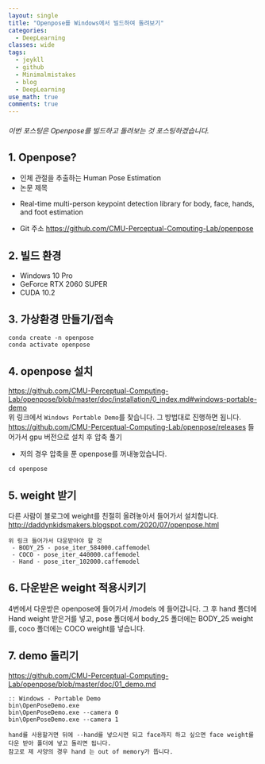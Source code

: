 ```yaml
---
layout: single
title: "Openpose를 Windows에서 빌드하여 돌려보기"
categories:
  - DeepLearning
classes: wide
tags:
  - jeykll
  - github
  - Minimalmistakes
  - blog
  - DeepLearning
use_math: true
comments: true
---
```


###### 이번 포스팅은 Openpose를 빌드하고 돌려보는 것 포스팅하겠습니다.

## 1. Openpose?
 + 인체 관절을 추출하는 Human Pose Estimation  
 + 논문 제목
  - Real-time multi-person keypoint detection library for body, face, hands, and foot estimation
 + Git 주소
https://github.com/CMU-Perceptual-Computing-Lab/openpose  


## 2. 빌드 환경

+ Windows 10 Pro  
+ GeForce RTX 2060 SUPER  
+ CUDA 10.2

## 3. 가상환경 만들기/접속  

```
conda create -n openpose
conda activate openpose
```  

## 4. openpose 설치    
https://github.com/CMU-Perceptual-Computing-Lab/openpose/blob/master/doc/installation/0_index.md#windows-portable-demo  
위 링크에서 `Windows Portable Demo`를 찾습니다. 그 방법대로 진행하면 됩니다.
https://github.com/CMU-Perceptual-Computing-Lab/openpose/releases 들어가서 gpu 버전으로 설치 후 압축 풀기
 - 저의 경우 압축을 푼 openpose를 꺼내놓았습니다.
```
cd openpose
```

## 5. weight 받기
다른 사람이 블로그에 weight를 친절히 올려놓아서 들어가서 설치합니다.  
http://daddynkidsmakers.blogspot.com/2020/07/openpose.html  

```
위 링크 들어가서 다운받아야 할 것
 - BODY_25 - pose_iter_584000.caffemodel
 - COCO - pose_iter_440000.caffemodel
 - Hand - pose_iter_102000.caffemodel
```

## 6. 다운받은 weight 적용시키기  
4번에서 다운받은 openpose에 들어가서 /models 에 들어갑니다. 그 후 hand 폴더에 Hand weight 받은거를 넣고,
pose 폴더에서 body_25 폴더에는 BODY_25 weight를, coco 폴더에는 COCO weight를 넣습니다.

## 7. demo 돌리기
https://github.com/CMU-Perceptual-Computing-Lab/openpose/blob/master/doc/01_demo.md
```
:: Windows - Portable Demo
bin\OpenPoseDemo.exe
bin\OpenPoseDemo.exe --camera 0
bin\OpenPoseDemo.exe --camera 1

hand를 사용할거면 뒤에 --hand를 넣으시면 되고 face까지 하고 싶으면 face weight를 다운 받아 폴더에 넣고 돌리면 됩니다.
참고로 제 사양의 경우 hand 는 out of memory가 뜹니다.
```
